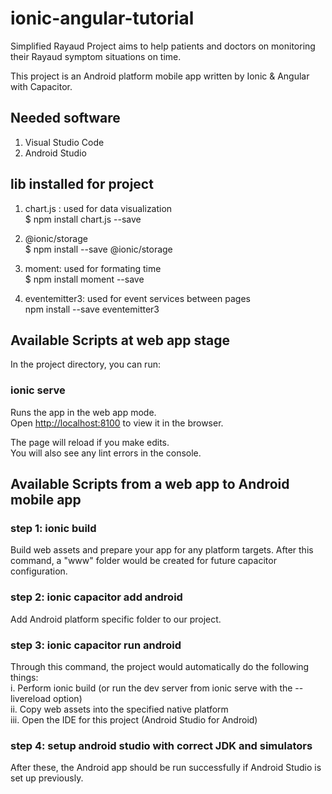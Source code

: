 # ionic-angular-tutorial
Simplified Rayaud Project aims to help patients and doctors on monitoring their Rayaud symptom situations on time. 

This project is an Android platform mobile app written by Ionic &amp; Angular with Capacitor.

## Needed software
1. Visual Studio Code <br />
2. Android Studio <br />

## lib installed for project 
1. chart.js : used for data visualization<br />
$ npm install chart.js --save <br /> 


2. @ionic/storage <br />
$ npm install --save @ionic/storage <br />

3. moment: used for formating time <br />
$ npm install moment --save <br />

4. eventemitter3: used for event services between pages<br />
npm install --save eventemitter3 <br />

## Available Scripts at web app stage

In the project directory, you can run:

### ionic serve

Runs the app in the web app mode.<br />
Open [http://localhost:8100](http://localhost:8100) to view it in the browser.

The page will reload if you make edits.<br />
You will also see any lint errors in the console.

## Available Scripts from a web app to Android mobile app

### step 1: ionic build

Build web assets and prepare your app for any platform targets. After this command, a "www" folder would be created for future capacitor configuration.

### step 2: ionic capacitor add android

Add Android platform specific folder to our project.

### step 3: ionic capacitor run android

Through this command, the project would automatically do the following things: <br />
i. Perform ionic build (or run the dev server from ionic serve with the --livereload option) <br />
ii. Copy web assets into the specified native platform <br />
iii. Open the IDE for this project (Android Studio for Android) <br />

### step 4: setup android studio with correct JDK and simulators

After these, the Android app should be run successfully if Android Studio is set up previously. <br />
